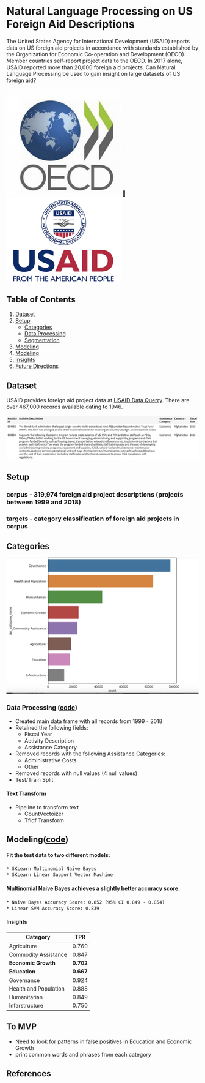 # Natural Language Processing on US Foreign Aid Descriptions

The United States Agency for International Development (USAID) reports data on US foreign aid projects in accordance with standards established by the Organization for Economic Co-operation and Development (OECD). Member countries self-report project data to the OECD.  In 2017 alone, USAID reported more than 20,000 foreign aid projects. Can Natural Language Processing be used to gain insight on large datasets of US foreign aid? 

<img alt="OECD logo" src="images/oecd_seal.png" width='300'>  <img alt="USAID logo" src="images/usaid_seal.png" width='300'>  


## Table of Contents
1. [Dataset](#dataset)
2. [Setup](setup)
    * [Categories](#categories)
    * [Data Processing](#data-processing)
    * [Segmentation](#segmentation)
3. [Modeling](#modeling)
4. [Modeling](#modeling)
5. [Insights](#insights)    
6. [Future Directions](#future-directions)

## Dataset

USAID provides foreign aid project data at [USAID Data Querry](https://explorer.usaid.gov/query). There are over 467,000 records available dating to 1946.  

<img alt="OECD logo" src="images/data.png" width='700'> 


## Setup

### corpus - 319,974 foreign aid project descriptions (projects between 1999 and 2018)
### targets - category classification of foreign aid projects in corpus

## Categories

<img alt="Category Counts Plot" src="images/category_counts_plot.png" width='600'>

### Data Processing ([code](https://github.com/dslachar/capstone_2))

* Created main data frame with all records from 1999 - 2018
* Retained the following fields:
	* Fiscal Year
	* Activity Description
	* Assistance Category 	
* Removed records with the following Assistance Categories: 
	* Administrative Costs 	
	* Other 
* Removed records with null values (4 null values)
*  Test/Train Split

#### Text Transform

* Pipeline to transform text
	* CountVectoizer
	* Tfidf Transform 	 	 




## Modeling([code](https://github.com/dslachar/capstone_2))

#### Fit the test data to two different models:
	
	* SKLearn Multinomial Naive Bayes
	* SKLearn Linear Support Vector Machine

#### Multinomial Naive Bayes achieves a slightly better accuracy score.

	* Naive Bayes Accuracy Score: 0.852 (95% CI 0.849 - 0.854)
	* Linear SVM Accuracy Score: 0.839

#### Insights

| Category | TPR |
| ------- | -----|
|Agriculture| 0.760 |
|Commodity Assistance| 0.847|
|**Economic Growth**| **0.702** |
|**Education**| **0.667** |
|Governance| 0.924 |
|Health and Population| 0.888 |
|Humanitarian| 0.849 |
|Infarstructure| 0.750 |


## To MVP

* Need to look for patterns in false positives in Education and Economic Growth
* print common words and phrases from each category


## References

   